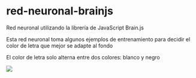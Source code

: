 # red-neuronal-brainjs
Red neuronal utilizando la librería de JavaScript Brain.js

<p>Esta red neuronal toma algunos ejemplos de entrenamiento para decidir el color de letra que mejor se adapte al fondo</p>
<p>El color de letra solo alterna entre dos colores: blanco y negro</p>
<img src="https://user-images.githubusercontent.com/84317022/175446091-042404b0-8369-46b2-8ccd-380580113905.jpg">
